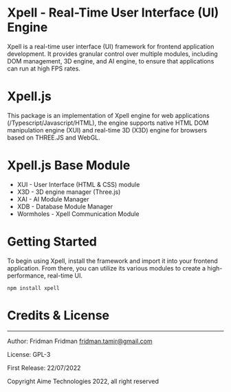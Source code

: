 # Xpell - Real-Time User Interface (UI) Engine

Xpell is a real-time user interface (UI) framework for frontend application development. It provides granular control over multiple modules, including DOM management, 3D engine, and AI engine, to ensure that applications can run at high FPS rates.


# Xpell.js

This package is an implementation of Xpell engine for web applications (/Typescript/Javascript/HTML), the engine supports native HTML DOM manipulation engine (XUI) and real-time 3D (X3D) engine for browsers based on THREE.JS and WebGL.



# Xpell.js Base Module

- XUI - User Interface (HTML & CSS) module
- X3D - 3D engine manager (Three.js)
- XAI - AI Module Manager
- XDB - Database Module Manager
- Wormholes - Xpell Communication Module

# Getting Started
To begin using Xpell, install the framework and import it into your frontend application. From there, you can utilize its various modules to create a high-performance, real-time UI.


```
npm install xpell
```




# Credits & License

 ---

 Author: Fridman Fridman <fridman.tamir@gmail.com>

 License:  GPL-3 

 First Release: 22/07/2022

 Copyright Aime Technologies 2022, all right reserved




 